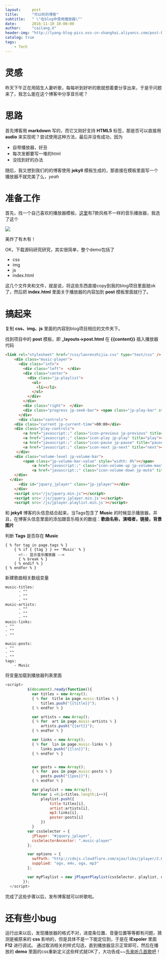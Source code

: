 ```yaml
---
layout:     post
title:      "可以听的博客"
subtitle:   " \"在blog中使用播放器\""
date:       2016-11-10 10:00:00
author:     "cailang.X"
header-img: "http://lyang-blog-pics.oss-cn-shanghai.aliyuncs.com/post-bg-2016/11-11/68bOOOPIC35.jpg"
catalog: true
tags:
    - Tech
---
```


# 灵感

昨天下午正在用陌生人妻听歌，每每听到好听的歌就想着要分享出来，于是乎问题来了，我怎么能在这个博客中分享音乐呢？

# 思路

首先博客用 **markdown** 写的，而它又刚好支持 **HTML5** 标签，那是否可以直接用 **audio** 来实现呢？尝试使用这种方法，最后并没有成功，因为

* 自带播放器，好丑
* 每次发都要写一堆的html
* 没找到好的办法

随后，我又想到我们的的博客使用 **jekyll** 模板生成的，那直接在模板里面写一个播放器不就完美了么，*yeah*

# 准备工作

首先，找一个自己喜欢的播放器模板，[这里](http://www.ithome.com/html/it/195970.htm)有7款风格不一样的音乐播放器，我选了这个

![](http://lyang-blog-pics.oss-cn-shanghai.aliyuncs.com/post-bg-2016/11-11/player.png)

美炸了有木有！

OK，下载源码研究研究，其实很简单，整个demo包括了

- css
- img
- js
- index.html

这几个文件夹和文件，就是说，将这些东西直接copy到我的blog项目里面就ok了，然后把 **index.html** 里面关于播放器的内容加到 **post** 模板里面就行了。

# 搞起来

复制 **css、img、js** 里面的内容到blog项目相应的文件夹下。

找到项目中的 **post** 模板，即 **_layouts->post.html** 在 **\{\{content\}\}** 插入播放器代码

```html
<link rel="stylesheet" href="/css/lanrenzhijia.css" type="text/css" />
    <div class="music-player">
      <div class="info">
        <div class="left">  </div>
        <div class="center">
          <div class="jp-playlist">
            <ul>
              <li></li>
            </ul>
          </div>
        </div>
        <div class="right">  </div>
        <div class="progress jp-seek-bar"> <span class="jp-play-bar" style="width: 0%"></span> </div>
      </div>
      <div class="controls">
    <div class="current jp-current-time">00:00</div>
    <div class="play-controls">
        <a href="javascript:;" class="icon-previous jp-previous" title="previous"></a>
        <a href="javascript:;" class="icon-play jp-play" title="play"></a>
        <a href="javascript:;" class="icon-pause jp-pause" title="pause"></a>
        <a href="javascript:;" class="icon-next jp-next" title="next"></a>
     </div>
    <div class="volume-level jp-volume-bar">
        <span class="jp-volume-bar-value" style="width: 0%"></span>
            <a href="javascript:;" class="icon-volume-up jp-volume-max" title="max volume"></a>
            <a href="javascript:;" class="icon-volume-down jp-mute" title="mute"></a>
    </div>
  </div>
      <div id="jquery_jplayer" class="jp-jplayer"></div>
    </div>
    <script src="/js/jquery.min.js"></script>
    <script src='/js/jquery.jplayer.min.js'></script>
    <script src='/js/jplayer.playlist.min.js'></script>
```

和 **jekyll** 博客的头信息结合起来，当Tags包含了 **Music** 的时候显示播放器，并且，在博客头信息里面的添加跟音乐相关的数组：**歌曲名称，演唱者，链接，背景图片**

判断 **Tags** 是否存在 **Music**

```
{ % for tag in page.tags % }  
    { % if { {tag } } == 'Music' % }  
      <!-- 显示音乐播放器 -->  
      { % break % }  
    { % endif % }  
{ % endfor % }   
```

新建歌曲相关数组变量
```
music-titles:      
      - ""     
      - ""     
      - ""   
music-artists:  
      - ""  
      - ""  
      - ""  
music-links:  
- ""  
- ""  
- ""  

music-posts:  
- ""  
- ""  
- ""  
tags:  
    - Music  
```

将变量加载到播放器列表里面

```js
<script>
          $(document).ready(function(){
            var titles = new Array();
            { % for  title in page.music-titles % }
                titles.push("{{title}}");
            { % endfor % }

            var artists = new Array();
            { % for  art in page.music-artists % }
                artists.push("{{art}}");
            { % endfor % }

            var links = new Array();       
            { % for  lin in page.music-links % }
                links.push("{{lin}}");
            { % endfor % }


            var posts = new Array();       
            { % for  pos in page.music-posts % }
                posts.push("{{pos}}");
            { % endfor % }

            var playlist = new Array();
            for(var i =0;i<titles.length;i++){
                playlist.push({
                    title:titles[i],
                    artist:artists[i],
                    mp3:links[i],
                    poster:posts[i]
                })
            }      
          var cssSelector = {
            jPlayer: "#jquery_jplayer",
            cssSelectorAncestor: ".music-player"
          };

          var options = {
            swfPath: "http://cdnjs.cloudflare.com/ajax/libs/jplayer/2.6.4/jquery.jplayer/Jplayer.swf",
            supplied: "ogv, m4v, oga, mp3"
          };

          var myPlaylist = new jPlayerPlaylist(cssSelector, playlist, options);
        });
  </script>
```

完成了这些步骤以后，发布博客就可以听歌啦。

# 还有些小bug

运行出来以后，发现播放器的格式不对，进度条位置、音量位置等等都有问题，猜测是被原来的 **css** 影响的，但是具体不是一下能定位到，于是在 **IExpoler** 里面 **F12** 进行调试。 通过取消相关的样式勾选，直到播放器显示正常即可，然后在播放的 **demo** 里面的css重新定义这些样式就OK了，大功告成~~[先来听几首歌吧](http://lyang.tech/2016/11/09/post-music/)！
